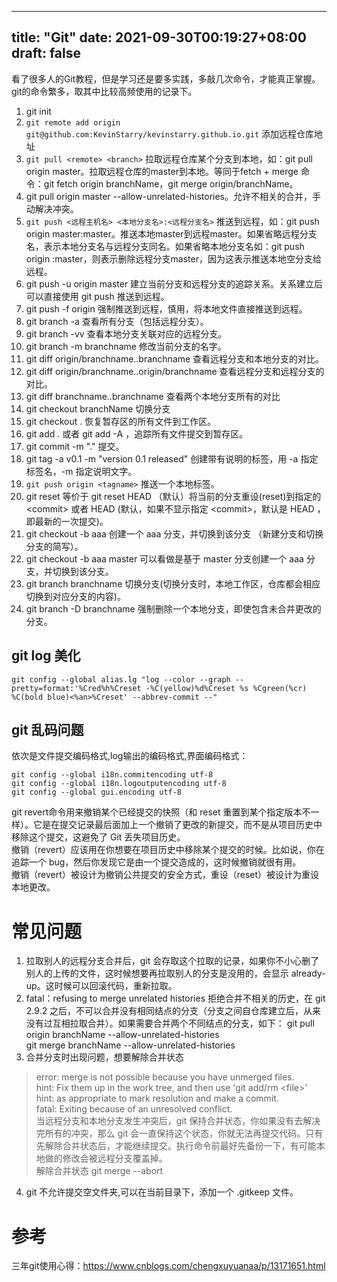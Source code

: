
---
title: "Git"
date: 2021-09-30T00:19:27+08:00
draft: false
---

看了很多人的Git教程，但是学习还是要多实践，多敲几次命令，才能真正掌握。<!--more-->git的命令繁多，取其中比较高频使用的记录下。  

1. git init 
2. ```git remote add origin git@github.com:KevinStarry/kevinstarry.github.io.git``` 添加远程仓库地址
3. ```git pull <remote> <branch>``` 拉取远程仓库某个分支到本地，如：git pull origin master。拉取远程仓库的master到本地。等同于fetch + merge 命令：git fetch origin branchName，git merge origin/branchName。
4. git pull origin master --allow-unrelated-histories。允许不相关的合并，手动解决冲突。
5. ```git push <远程主机名> <本地分支名>:<远程分支名>``` 推送到远程，如：git push origin master:master。推送本地master到远程master。如果省略远程分支名，表示本地分支名与远程分支同名。如果省略本地分支名如：git push origin :master，则表示删除远程分支master，因为这表示推送本地空分支给远程。  
6. git push -u origin master 建立当前分支和远程分支的追踪关系。关系建立后可以直接使用 git push 推送到远程。
7. git push -f origin 强制推送到远程，慎用，将本地文件直接推送到远程。
8. git branch -a 查看所有分支（包括远程分支）。
9. git branch -vv 查看本地分支关联对应的远程分支。
10. git branch -m branchname 修改当前分支的名字。
11. git diff origin/branchname..branchname 查看远程分支和本地分支的对比。
12. git diff origin/branchname..origin/branchname  查看远程分支和远程分支的对比。
13. git diff branchname..branchname 查看两个本地分支所有的对比
14. git checkout branchName 切换分支
15. git checkout . 恢复暂存区的所有文件到工作区。
16. git add . 或者 git add -A ，追踪所有文件提交到暂存区。
17. git commit -m "." 提交。
18. git tag -a v0.1 -m "version 0.1 released"  创建带有说明的标签，用 -a 指定标签名，-m 指定说明文字。
19. ```git push origin <tagname>``` 推送一个本地标签。
20. git reset 等价于 git reset HEAD （默认）将当前的分支重设(reset)到指定的\<commit> 或者 HEAD (默认，如果不显示指定 \<commit>，默认是 HEAD ，即最新的一次提交)。
21. git checkout -b aaa 创建一个 aaa 分支，并切换到该分支 （新建分支和切换分支的简写）。
22. git checkout -b aaa master  可以看做是基于 master 分支创建一个 aaa 分支，并切换到该分支。
23. git branch branchname 切换分支(切换分支时，本地工作区，仓库都会相应切换到对应分支的内容)。
24. git branch -D branchname 强制删除一个本地分支，即使包含未合并更改的分支。

## git log 美化
`git config --global alias.lg "log --color --graph --pretty=format:'%Cred%h%Creset -%C(yellow)%d%Creset %s %Cgreen(%cr) %C(bold blue)<%an>%Creset' --abbrev-commit --"`

## git 乱码问题
依次是文件提交编码格式,log输出的编码格式,界面编码格式：
```git
git config --global i18n.commitencoding utf-8
git config --global i18n.logoutputencoding utf-8
git config --global gui.encoding utf-8
```

git revert命令用来撤销某个已经提交的快照（和 reset 重置到某个指定版本不一样）。它是在提交记录最后面加上一个撤销了更改的新提交，而不是从项目历史中移除这个提交，这避免了 Git 丢失项目历史。  
撤销（revert）应该用在你想要在项目历史中移除某个提交的时候。比如说，你在追踪一个 bug，然后你发现它是由一个提交造成的，这时候撤销就很有用。  
撤销（revert）被设计为撤销公共提交的安全方式，重设（reset）被设计为重设本地更改。

# 常见问题
1. 拉取别人的远程分支合并后，git 会存取这个拉取的记录，如果你不小心删了别人的上传的文件，这时候想要再拉取别人的分支是没用的，会显示 already-up。这时候可以回滚代码，重新拉取。
2. fatal：refusing to merge unrelated histories 拒绝合并不相关的历史，在 git 2.9.2 之后，不可以合并没有相同结点的分支（分支之间自仓库建立后，从来没有过互相拉取合并）。如果需要合并两个不同结点的分支，如下：
git pull origin branchName --allow-unrelated-histories   
git merge branchName --allow-unrelated-histories  
3. 合并分支时出现问题，想要解除合并状态
> error: merge is not possible because you have unmerged files.  
> hint: Fix them up in the work tree, and then use 'git add/rm \<file>'  
> hint: as appropriate to mark resolution and make a commit.  
> fatal: Exiting because of an unresolved conflict.  
当远程分支和本地分支发生冲突后，git 保持合并状态，你如果没有去解决完所有的冲突，那么 git 会一直保持这个状态，你就无法再提交代码。只有先解除合并状态后，才能继续提交。执行命令前最好先备份一下，有可能本地做的修改会被远程分支覆盖掉。  
解除合并状态 git merge --abort 
4. git 不允许提交空文件夹,可以在当前目录下，添加一个 .gitkeep 文件。
# 参考
三年git使用心得：<https://www.cnblogs.com/chengxuyuanaa/p/13171651.html>
